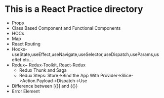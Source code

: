 # This is a React Practice directory
- Props
- Class Based Component and Functional Components
- HOCs
- Map
- React Routing
- Hooks- useState,useEffect,useNavigate,useSelector,useDispatch,useParams,useRef etc...
- Redux~ Redux-Toolkit, React-Redux
  - Redux Thunk and Saga
  - Redux Steps: Store->Bind the App With Provider->Slice->Action.Payload->Dispatch->Use
- Difference between [{}] and {{}}
- Error Element